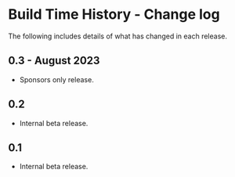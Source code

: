 # Build Time History - Change log

The following includes details of what has changed in each release.

## 0.3 - August 2023

- Sponsors only release.

## 0.2

- Internal beta release.

## 0.1

- Internal beta release.
